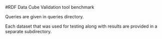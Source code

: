 #RDF Data Cube Validation tool benchmark

Queries are given in queries directory.

Each dataset that was used for testing along with results are provided in a separate subdirectory.

